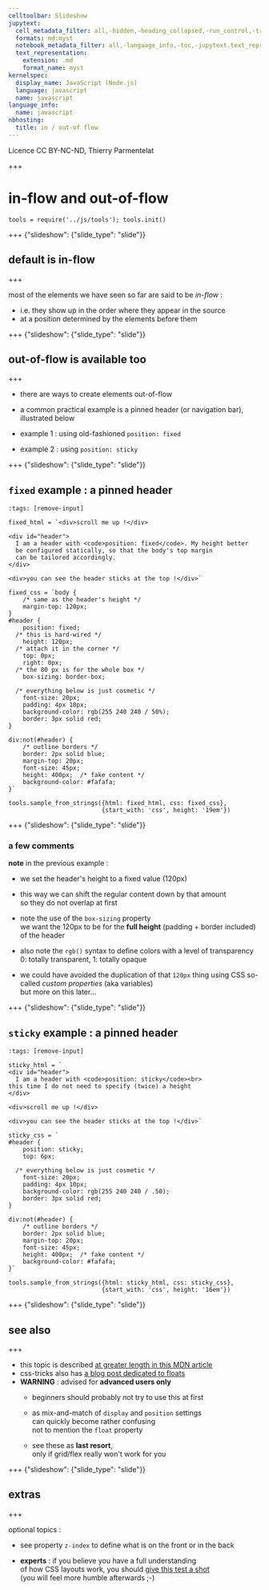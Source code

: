 ```yaml
---
celltoolbar: Slideshow
jupytext:
  cell_metadata_filter: all,-hidden,-heading_collapsed,-run_control,-trusted
  formats: md:myst
  notebook_metadata_filter: all,-language_info,-toc,-jupytext.text_representation.jupytext_version,-jupytext.text_representation.format_version
  text_representation:
    extension: .md
    format_name: myst
kernelspec:
  display_name: JavaScript (Node.js)
  language: javascript
  name: javascript
language_info:
  name: javascript
nbhosting:
  title: in / out-of flow
---
```


Licence CC BY-NC-ND, Thierry Parmentelat

+++

# in-flow and out-of-flow

```{code-cell}
tools = require('../js/tools'); tools.init()
```

+++ {"slideshow": {"slide_type": "slide"}}

## default is in-flow

+++

most of the elements we have seen so far are said to be *in-flow* :

* i.e. they show up in the order where they appear in the source
* at a position determined by the elements before them

+++ {"slideshow": {"slide_type": "slide"}}

## out-of-flow is available too

+++

* there are ways to create elements out-of-flow 
* a common practical example is a pinned header
  (or navigation bar), illustrated below  

* example 1 : using old-fashioned `position: fixed`
* example 2 : using `position: sticky`

+++ {"slideshow": {"slide_type": "slide"}}

## `fixed` example : a pinned header

```{code-cell}
:tags: [remove-input]

fixed_html = `<div>scroll me up !</div>

<div id="header">
  I am a header with <code>position: fixed</code>. My height better
  be configured statically, so that the body's top margin
  can be tailored accordingly.
</div>

<div>you can see the header sticks at the top !</div>`

fixed_css = `body {
    /* same as the header's height */
    margin-top: 120px;
}
#header {
    position: fixed;
  /* this is hard-wired */
    height: 120px;
  /* attach it in the corner */
    top: 0px;
    right: 0px;
  /* the 80 px is for the whole box */
    box-sizing: border-box;

  /* everything below is just cosmetic */
    font-size: 20px;
    padding: 4px 10px;
    background-color: rgb(255 240 240 / 50%);
    border: 3px solid red;
}

div:not(#header) {
    /* outline borders */
    border: 2px solid blue;
    margin-top: 20px;
    font-size: 45px;
    height: 400px;  /* fake content */
    background-color: #fafafa;
}`

tools.sample_from_strings({html: fixed_html, css: fixed_css},
                          {start_with: 'css', height: '19em'})
```

+++ {"slideshow": {"slide_type": "slide"}}

### a few comments

**note** in the previous example :

* we set the header's height to a fixed value (120px)  
* this way we can shift the regular content down by that amount  
  so they do not overlap at first

* note the use of the `box-sizing` property  
  we want the 120px to be for the **full height** (padding + border included) of the header

* also note the `rgb()` syntax to define colors with a level of transparency  
  0: totally transparent, 1: totally opaque

* we could have avoided the duplication of that `120px` thing
  using CSS so-called *custom properties* (aka variables)  
  but more on this later...

+++ {"slideshow": {"slide_type": "slide"}}

## `sticky` example : a pinned header

```{code-cell}
:tags: [remove-input]

sticky_html = `
<div id="header">
  I am a header with <code>position: sticky</code><br>
this time I do not need to specify (twice) a height
</div>

<div>scroll me up !</div>

<div>you can see the header sticks at the top !</div>`

sticky_css = `
#header {
    position: sticky;
    top: 6px;

  /* everything below is just cosmetic */
    font-size: 20px;
    padding: 4px 10px;
    background-color: rgb(255 240 240 / .50);
    border: 3px solid red;
}

div:not(#header) {
    /* outline borders */
    border: 2px solid blue;
    margin-top: 20px;
    font-size: 45px;
    height: 400px;  /* fake content */
    background-color: #fafafa;
}`

tools.sample_from_strings({html: sticky_html, css: sticky_css},
                          {start_with: 'css', height: '16em'})
```

+++ {"slideshow": {"slide_type": "slide"}}

## see also

+++

* this topic is described [at greater length in this MDN article](https://developer.mozilla.org/en-US/docs/Web/CSS/CSS_Flow_Layout/In_Flow_and_Out_of_Flow)
* css-tricks also has [a blog post dedicated to floats](https://css-tricks.com/all-about-floats/)
* **WARNING** : advised for **advanced users only**  
  * beginners should probably not try to use this at first
  * as mix-and-match of `display` and `position` settings  
    can quickly become rather confusing  
    not to mention the `float` property

  * see these as **last resort**,  
    only if grid/flex really won't work for you

+++ {"slideshow": {"slide_type": "slide"}}

## extras

+++

optional topics :

* see property `z-index` to define what is on the front or in the back
  
* **experts** : if you believe you have a full understanding  
  of how CSS layouts work, you should [give this test a shot](https://css-tricks.com/how-well-do-you-know-css-layout/)  
  (you will feel more humble afterwards ;-)
